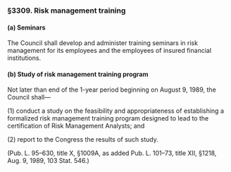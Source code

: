 ### §3309. Risk management training ###

#### (a) Seminars ####

The Council shall develop and administer training seminars in risk management for its employees and the employees of insured financial institutions.

#### (b) Study of risk management training program ####

Not later than end of the 1-year period beginning on August 9, 1989, the Council shall—

(1) conduct a study on the feasibility and appropriateness of establishing a formalized risk management training program designed to lead to the certification of Risk Management Analysts; and

(2) report to the Congress the results of such study.

(Pub. L. 95–630, title X, §1009A, as added Pub. L. 101–73, title XII, §1218, Aug. 9, 1989, 103 Stat. 546.)